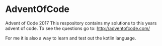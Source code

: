 # AdventOfCode
Advent of Code 2017
This respository contains my solutions to this years advent of code.
To see the questions go to: http://adventofcode.com/

For me it is also a way to learn and test out the kotlin language.
